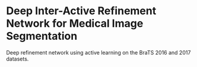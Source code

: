 # Deep Inter-Active Refinement Network for Medical Image Segmentation
 Deep refinement network using active learning on the BraTS 2016 and 2017 datasets.
